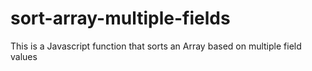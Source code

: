 # sort-array-multiple-fields
This is a Javascript function that sorts an Array based on multiple field values
